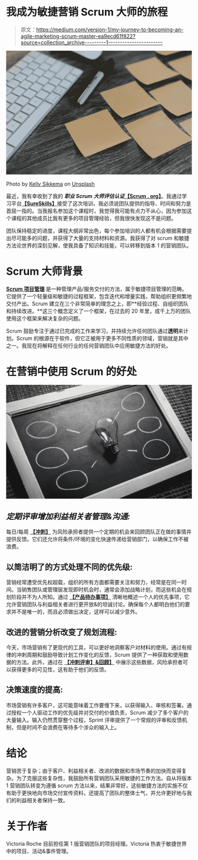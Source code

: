 # 我成为敏捷营销 Scrum 大师的旅程

> 原文：<https://medium.com/version-1/my-journey-to-becoming-an-agile-marketing-scrum-master-ea9ecd61f822?source=collection_archive---------1----------------------->

![](img/ec11cde83af2ca7ed1c5d373c8f95690.png)

Photo by [Kelly Sikkema](https://unsplash.com/@kellysikkema?utm_source=medium&utm_medium=referral) on [Unsplash](https://unsplash.com?utm_source=medium&utm_medium=referral)

最近，我有幸收到了我的 ***职业 Scrum 大师评估认证***[**【Scrum . org】**](https://www.scrum.org/open-assessments/scrum-open)。我通过学习平台[**【SureSkills】**](https://www.sureskills.com/Who-we-are)接受了这次培训，我必须说团队提供的指导、时间和努力是首屈一指的。当我报名参加这个课程时，我觉得我可能有点力不从心，因为参加这个课程的其他成员比我有更多的项目管理经验，但我很快发现这不是问题。

团队保持稳定的进度，课程大纲非常出色，每个参加培训的人都有机会根据需要提出尽可能多的问题，并获得了大量的支持材料和资源。我获得了对 scrum 和敏捷方法论世界的深刻见解，使我具备了知识和技能，可以转移到版本 1 的营销团队。

# Scrum 大师背景

[**Scrum 项目管理**](https://www.scrum.org/resources/what-is-scrum) 是一种管理产品/服务交付的方法，属于敏捷项目管理的范畴。它提供了一个轻量级和敏捷的过程框架，包含迭代和增量实践，帮助组织更频繁地交付产出。Scrum 建立在三个非常简单的理念之上，即**经验过程、自组织团队和持续改进。**这三个概念定义了一个框架，在过去的 20 年里，成千上万的团队使用这个框架来解决复杂的问题。

Scrum 鼓励专注于通过已完成的工作来学习，并持续允许任何团队通过**透明**来计划。Scrum 的根源在于软件，但它正被用于更多不同性质的领域，营销就是其中之一。我现在将解释在任何行业的任何营销团队中应用敏捷方法的好处。

# 在营销中使用 Scrum 的好处

![](img/f7a641277c2fcd33fb1271ffec418f52.png)

## ***定期评审增加利益相关者管理&沟通:***

每日/每周 [**【冲刺】**](https://www.scrum.org/resources/what-is-a-sprint-in-scrum) 为风险承担者提供一个定期的机会来回顾团队正在做的事情并提供反馈。它们还允许将条件/环境的变化快速传递给营销部门，以确保工作不被浪费。

## **以简洁明了的方式处理不同的优先级:**

营销经常遭受优先权超载，组织的所有方面都需要关注和努力，经常是在同一时间。当销售团队或管理层发现即时机会时，通常会添加战略计划，而这些机会在规划阶段并不为人所知。通过 [**【产品待办事项】**](https://www.scrum.org/resources/what-is-a-product-backlog) 清晰地概述一个人的优先事项，它允许营销团队与利益相关者进行更开放&的坦诚讨论。确保每个人都明白他们的要求并不是唯一的，而且必须做出决定，这样可以减少意外。

## **改进的营销分析改变了规划流程:**

今天，市场营销有了更现代的工具，可以更好地洞察客户对材料的使用。通过有规律的冲刺周期和鼓励导致计划工作变化的反馈，Scrum 提供了一种获取和使用数据的方法。此外，通过在 [**【冲刺评审】&回顾】**](https://easyretro.io/blog/sprint-review-vs-retrospective-which-one-do-you-need-when-and-why/) 中展示这些数据，风险承担者可以获得更多的可见性，这有助于他们的反馈。

## 决策速度的提高:

市场营销有许多客户，这可能意味着工作要慢下来，以获得输入、审核和签署。通过授权一个人驱动工作的优先级并对交付的价值负责，Scrum 减少了多个客户的大量输入。输入仍然贯穿整个过程，Sprint 评审提供了一个常规的评审和反馈机制，但是时间不会浪费在等待多个涉众的输入上。

# 结论

营销苦于复杂；由于客户、利益相关者、改进的数据和市场节奏的加快而变得复杂。为了克服这些复杂性，我鼓励所有营销团队采用敏捷的工作方法。自从将版本 1 营销团队转变为遵循 scrum 方法以来，结果非常好，这些敏捷方法的实施不仅有助于更快地向市场交付宣传资料，还提高了团队的整体士气，并允许更好地与我们的利益相关者保持一致。

# 关于作者

Victoria Roche 目前担任第 1 版营销团队的项目经理。Victoria 热衷于敏捷世界中的项目、活动&事件管理。